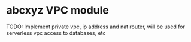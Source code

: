 # abcxyz VPC module

TODO: Implement private vpc, ip address and nat router, will be used for serverless vpc access to databases, etc

<!-- BEGIN_TF_DOCS -->














<!-- END_TF_DOCS -->